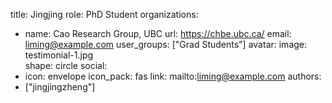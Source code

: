 title: Jingjing
role: PhD Student
organizations:
  - name: Cao Research Group, UBC
    url: https://chbe.ubc.ca/
email: liming@example.com
user_groups: ["Grad Students"]
avatar:
  image: testimonial-1.jpg   
  shape: circle
social:
  - icon: envelope
    icon_pack: fas
    link: mailto:liming@example.com
authors:
  - ["jingjingzheng"]



